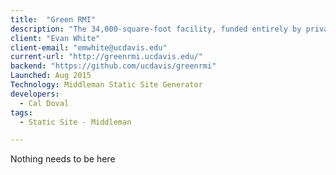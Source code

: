 ```yaml
---
title:  "Green RMI"
description: "The 34,000-square-foot facility, funded entirely by private donations, includes the Teaching and Research Winery and the August A. Busch III Brewing and Food Science Laboratory."
client: "Evan White"
client-email: "emwhite@ucdavis.edu"
current-url: "http://greenrmi.ucdavis.edu/"
backend: "https://github.com/ucdavis/greenrmi"
Launched: Aug 2015
Technology: Middleman Static Site Generator
developers:
  - Cal Doval
tags:
  - Static Site - Middleman

---
```

Nothing needs to be here

